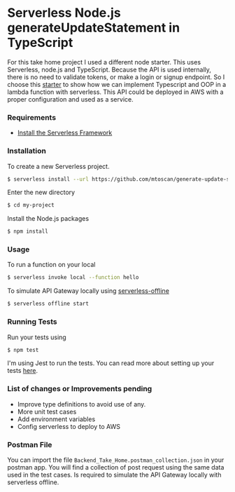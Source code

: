 # Serverless Node.js generateUpdateStatement in TypeScript

For this take home project I used a different node starter. This uses Serverless, node.js and TypeScript.
Because the API is used internally, there is no need to validate tokens, or make a login or signup endpoint. 
So I choose this [starter](https://github.com/AnomalyInnovations/serverless-nodejs-starter) to show how we can implement Typescript and OOP in a lambda function with serverless. This API could be deployed in AWS with a proper configuration and used as a service.

### Requirements

- [Install the Serverless Framework](https://serverless.com/framework/docs/providers/aws/guide/installation/)

### Installation

To create a new Serverless project.

``` bash
$ serverless install --url https://github.com/mtoscan/generate-update-statement-typescript --name my-project
```

Enter the new directory

``` bash
$ cd my-project
```

Install the Node.js packages

``` bash
$ npm install
```

### Usage

To run a function on your local

``` bash
$ serverless invoke local --function hello
```

To simulate API Gateway locally using [serverless-offline](https://github.com/dherault/serverless-offline)

``` bash
$ serverless offline start
```

### Running Tests

Run your tests using

``` bash
$ npm test
```

I'm using Jest to run the tests. You can read more about setting up your tests [here](https://facebook.github.io/jest/docs/en/getting-started.html#content).


### List of changes or Improvements pending
- Improve type definitions to avoid use of any.
- More unit test cases
- Add environment variables
- Config serverless to deploy to AWS

### Postman File
You can import the file `Backend_Take_Home.postman_collection.json` in your postman app. You will find a collection of post request using the same data used in the test cases. Is required to simulate the API Gateway locally with serverless offline.